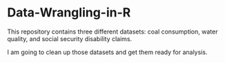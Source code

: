 # Data-Wrangling-in-R
This repository contains three different datasets: coal consumption, water quality, and social security disability claims.

I am going to clean up those datasets and get them ready for analysis.
